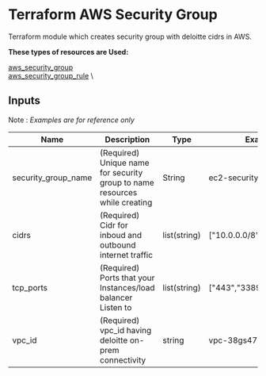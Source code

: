 # **Terraform AWS Security Group**

Terraform module which creates security group with deloitte cidrs in AWS.

**These types of resources are Used:**

[aws_security_group](https://www.terraform.io/docs/providers/aws/r/security_group.html) \
[aws_security_group_rule](https://www.terraform.io/docs/providers/aws/r/security_group_rule.html) \

## **Inputs** 

Note : *Examples are for reference only*

Name | Description | Type | Examples |
---------|---------|---------|---------
 security_group_name | (Required) Unique name for security group to name resources while creating| String | ec2-security-group
 cidrs | (Required) Cidr for inboud and outbound internet traffic |  list(string)| ["10.0.0.0/8"]
 tcp_ports | (Required) Ports that your Instances/load balancer Listen to | list(string) | ["443","3389"]/["443","22"]
 vpc_id | (Required)  vpc_id having deloitte on-prem connectivity | string | vpc-38gs47ed
 